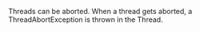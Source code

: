 ﻿Threads can be aborted. When a thread gets aborted, a ThreadAbortException is thrown in the Thread.